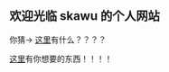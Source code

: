 ## 欢迎光临 skawu 的个人网站

你猜→ [这里](https://user.qzone.qq.com/1240752980?ptlang=2052&source=aiostar)有什么？？？？

[这里](https://www.baidu.com)有你想要的东西！！！！
